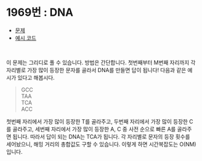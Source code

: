 # 1969번 : DNA
* [문제](https://www.acmicpc.net/problem/1969)
* [예시 코드](https://github.com/njw1204/LA-solutions/blob/master/(BOJ%201969)%20DNA/1969.py)

<br>

이 문제는 그리디로 풀 수 있습니다. 방법은 간단합니다. 첫번째부터 M번째 자리까지 각 자리별로 가장 많이 등장한 문자를 골라서 DNA를 만들면 답이 됩니다! 다음과 같은 예시가 있다고 해봅시다.

> GCC<br>
> TAA<br>
> TCA<br>
> ACC

첫번째 자리에서 가장 많이 등장한 T를 골라주고, 두번째 자리에서 가장 많이 등장한 C를 골라주고, 세번째 자리에서 가장 많이 등장한 A, C 중 사전 순으로 빠른 A를 골라주면 됩니다. 따라서 답이 되는 DNA는 TCA가 됩니다. 각 자리별로 문자의 등장 횟수를 세어놨으니, 해밍 거리의 총합값도 구할 수 있습니다. 이렇게 하면 시간복잡도는 O(NM) 입니다.
